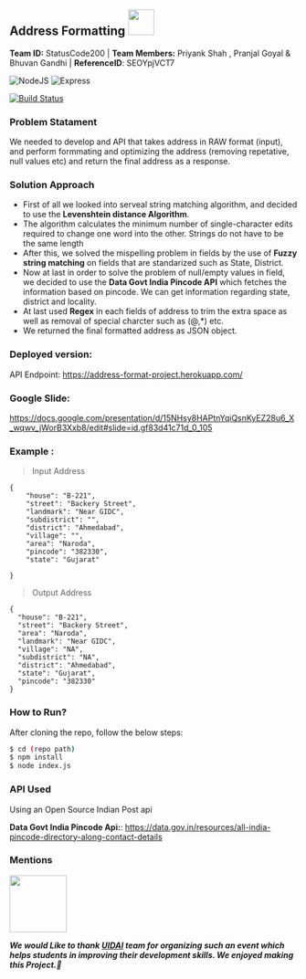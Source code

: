 
## Address Formatting  <img src="https://upload.wikimedia.org/wikipedia/en/thumb/c/cf/Aadhaar_Logo.svg/1200px-Aadhaar_Logo.svg.png" data-canonical-src="https://gyazo.com/eb5c5741b6a9a16c692170a41a49c858.png" width="45" height="45" />

**Team ID:**  StatusCode200 | **Team Members:** Priyank Shah , Pranjal Goyal &amp; Bhuvan Gandhi | **ReferenceID**: SEOYpjVCT7

![NodeJS](https://img.shields.io/badge/Node.js-43853D?style=for-the-badge&logo=node.js&logoColor=white) ![Express](https://img.shields.io/badge/Express.js-404D59?style=for-the-badge)

[![Build Status](https://travis-ci.org/joemccann/dillinger.svg?branch=master)](https://travis-ci.org/joemccann/dillinger)
### Problem Statament
We needed to develop and API that takes address in RAW format (input), and perform formmating and optimizing the address (removing repetative, null values etc) and return the final address as a response.

### Solution Approach
- First of all we looked into serveal string matching algorithm, and decided to use the **Levenshtein distance Algorithm**.
- The algorithm calculates the minimum number of single-character edits required to change one word into the other. Strings do not have to be the same length
- After this, we solved the mispelling problem in fields by the use of **Fuzzy string matching** on fields that are standarized such as State, District.
- Now at last in order to solve the problem of null/empty values in field, we decided to use the **Data Govt India Pincode API** which fetches the information based on pincode. We can get information regarding state, district and locality.
- At last used **Regex** in each fields of address to trim the extra space as well as removal of special charcter such as (@,*) etc.
- We returned the final formatted address as JSON object.


### Deployed version:
API Endpoint: https://address-format-project.herokuapp.com/

### Google Slide:
https://docs.google.com/presentation/d/15NHsy8HAPtnYqiQsnKyEZ28u6_X_wqwv_jWorB3Xxb8/edit#slide=id.gf83d41c71d_0_105

### Example :

> Input Address

```
{
    "house": "B-221",
    "street": "Backery Street",
    "landmark": "Near GIDC",
    "subdistrict": "",
    "district": "Ahmedabad",
    "village": "",
    "area": "Naroda",
    "pincode": "382330",
    "state": "Gujarat"

}
```

> Output Address

```
{
  "house": "B-221",
  "street": "Backery Street",
  "area": "Naroda",
  "landmark": "Near GIDC",
  "village": "NA",
  "subdistrict": "NA",
  "district": "Ahmedabad",
  "state": "Gujarat",
  "pincode": "382330"
}
```


### How to Run?
After cloning the repo, follow the below steps:
```sh
$ cd (repo path) 
$ npm install
$ node index.js
```

### API Used
Using an Open Source Indian Post api

**Data Govt India Pincode Api:**: https://data.gov.in/resources/all-india-pincode-directory-along-contact-details


### Mentions

<img src="https://upload.wikimedia.org/wikipedia/en/thumb/c/cf/Aadhaar_Logo.svg/1200px-Aadhaar_Logo.svg.png" data-canonical-src="https://gyazo.com/eb5c5741b6a9a16c692170a41a49c858.png" width="100" height="100" />

***We would Like to thank [UIDAI](https://hackathon.uidai.gov.in/) team for organizing such an event which helps students in improving their development skills. We enjoyed making this Project.🎇***
